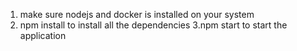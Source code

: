 1. make sure nodejs and docker  is installed on your system 
2. npm install to install all the dependencies 
3.npm start to start the application
